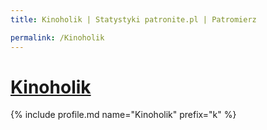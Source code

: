 ```yaml
---
title: Kinoholik | Statystyki patronite.pl | Patromierz

permalink: /Kinoholik
---
```


# [Kinoholik](https://patronite.pl/Kinoholik)

{% include profile.md name="Kinoholik" prefix="k" %}
